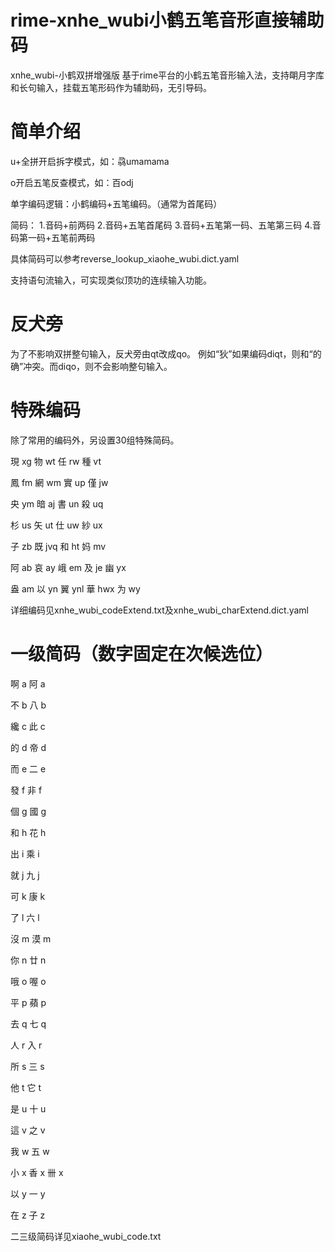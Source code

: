 # rime-xnhe_wubi小鹤五笔音形直接辅助码
xnhe_wubi-小鹤双拼增强版
基于rime平台的小鹤五笔音形输入法，支持朙月字库和长句输入，挂载五笔形码作为辅助码，无引导码。

# 简单介绍

u+全拼开启拆字模式，如：骉umamama

o开启五笔反查模式，如：百odj

单字编码逻辑：小鹤编码+五笔编码。（通常为首尾码）

简码：
1.音码+前两码
2.音码+五笔首尾码
3.音码+五笔第一码、五笔第三码
4.音码第一码+五笔前两码

具体简码可以参考reverse_lookup_xiaohe_wubi.dict.yaml

支持语句流输入，可实现类似顶功的连续输入功能。

# 反犬旁
为了不影响双拼整句输入，反犬旁由qt改成qo。
例如“狄”如果编码diqt，则和“的确”冲突。而diqo，则不会影响整句输入。

# 特殊编码

除了常用的编码外，另设置30组特殊简码。

現	xg 物	wt 任	rw 種	vt

鳳	fm 網	wm 實	up 僅	jw

央	ym 暗	aj 書	un 殺	uq

杉	us 矢	ut 仕	uw 紗	ux

子	zb 既	jvq 和	ht 妈	mv

阿	ab 哀	ay 峨	em 及	je 幽 yx

盎	am 以	yn 翼	ynl 華	hwx 为 wy

详细编码见xnhe_wubi_codeExtend.txt及xnhe_wubi_charExtend.dict.yaml

# 一级简码（数字固定在次候选位）

啊	a
阿	a

不	b
八	b

纔	c
此	c

的	d
帝	d

而	e
二	e

發	f
非	f

個	g
國	g

和	h
花	h

出	i
乘	i

就	j
九	j

可	k
康	k

了	l
六	l

沒	m
漠	m

你	n
廿	n

哦	o
喔	o

平	p
蘋	p

去	q
七	q

人	r
入	r

所	s
三	s

他	t
它	t

是	u
十	u

這	v
之	v

我	w
五	w

小	x
香	x
卌	x

以	y
一	y

在	z
子	z

二三级简码详见xiaohe_wubi_code.txt
